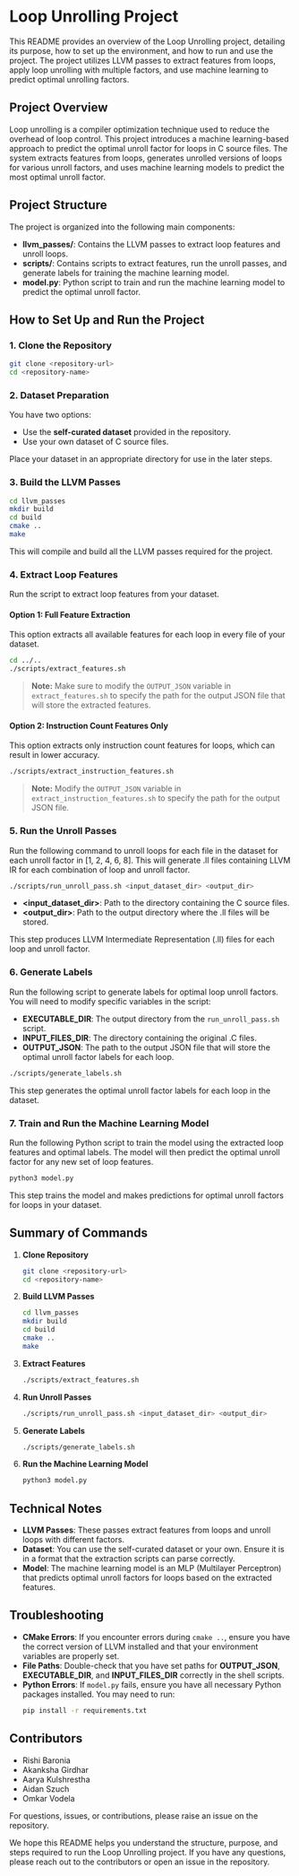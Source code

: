 # Loop Unrolling Project

This README provides an overview of the Loop Unrolling project, detailing its purpose, how to set up the environment, and how to run and use the project. The project utilizes LLVM passes to extract features from loops, apply loop unrolling with multiple factors, and use machine learning to predict optimal unrolling factors.

## Project Overview

Loop unrolling is a compiler optimization technique used to reduce the overhead of loop control. This project introduces a machine learning-based approach to predict the optimal unroll factor for loops in C source files. The system extracts features from loops, generates unrolled versions of loops for various unroll factors, and uses machine learning models to predict the most optimal unroll factor.

## Project Structure

The project is organized into the following main components:

- **llvm_passes/**: Contains the LLVM passes to extract loop features and unroll loops.
- **scripts/**: Contains scripts to extract features, run the unroll passes, and generate labels for training the machine learning model.
- **model.py**: Python script to train and run the machine learning model to predict the optimal unroll factor.

## How to Set Up and Run the Project

### 1. Clone the Repository

```bash
git clone <repository-url>
cd <repository-name>
```

### 2. Dataset Preparation

You have two options:

- Use the **self-curated dataset** provided in the repository.
- Use your own dataset of C source files.

Place your dataset in an appropriate directory for use in the later steps.

### 3. Build the LLVM Passes

```bash
cd llvm_passes
mkdir build
cd build
cmake ..
make
```

This will compile and build all the LLVM passes required for the project.

### 4. Extract Loop Features

Run the script to extract loop features from your dataset.

#### Option 1: Full Feature Extraction

This option extracts all available features for each loop in every file of your dataset.

```bash
cd ../..
./scripts/extract_features.sh
```

> **Note:** Make sure to modify the `OUTPUT_JSON` variable in `extract_features.sh` to specify the path for the output JSON file that will store the extracted features.

#### Option 2: Instruction Count Features Only

This option extracts only instruction count features for loops, which can result in lower accuracy.

```bash
./scripts/extract_instruction_features.sh
```

> **Note:** Modify the `OUTPUT_JSON` variable in `extract_instruction_features.sh` to specify the path for the output JSON file.

### 5. Run the Unroll Passes

Run the following command to unroll loops for each file in the dataset for each unroll factor in [1, 2, 4, 6, 8]. This will generate .ll files containing LLVM IR for each combination of loop and unroll factor.

```bash
./scripts/run_unroll_pass.sh <input_dataset_dir> <output_dir>
```

- **\<input_dataset_dir>**: Path to the directory containing the C source files.
- **\<output_dir>**: Path to the output directory where the .ll files will be stored.

This step produces LLVM Intermediate Representation (.ll) files for each loop and unroll factor.

### 6. Generate Labels

Run the following script to generate labels for optimal loop unroll factors. You will need to modify specific variables in the script:

- **EXECUTABLE_DIR**: The output directory from the `run_unroll_pass.sh` script.
- **INPUT_FILES_DIR**: The directory containing the original .C files.
- **OUTPUT_JSON**: The path to the output JSON file that will store the optimal unroll factor labels for each loop.

```bash
./scripts/generate_labels.sh
```

This step generates the optimal unroll factor labels for each loop in the dataset.

### 7. Train and Run the Machine Learning Model

Run the following Python script to train the model using the extracted loop features and optimal labels. The model will then predict the optimal unroll factor for any new set of loop features.

```bash
python3 model.py
```

This step trains the model and makes predictions for optimal unroll factors for loops in your dataset.

## Summary of Commands

1. **Clone Repository**
   ```bash
   git clone <repository-url>
   cd <repository-name>
   ```

2. **Build LLVM Passes**
   ```bash
   cd llvm_passes
   mkdir build
   cd build
   cmake ..
   make
   ```

3. **Extract Features**
   ```bash
   ./scripts/extract_features.sh
   ```

4. **Run Unroll Passes**
   ```bash
   ./scripts/run_unroll_pass.sh <input_dataset_dir> <output_dir>
   ```

5. **Generate Labels**
   ```bash
   ./scripts/generate_labels.sh
   ```

6. **Run the Machine Learning Model**
   ```bash
   python3 model.py
   ```

## Technical Notes

- **LLVM Passes**: These passes extract features from loops and unroll loops with different factors.
- **Dataset**: You can use the self-curated dataset or your own. Ensure it is in a format that the extraction scripts can parse correctly.
- **Model**: The machine learning model is an MLP (Multilayer Perceptron) that predicts optimal unroll factors for loops based on the extracted features.

## Troubleshooting

- **CMake Errors**: If you encounter errors during `cmake ..`, ensure you have the correct version of LLVM installed and that your environment variables are properly set.
- **File Paths**: Double-check that you have set paths for **OUTPUT_JSON**, **EXECUTABLE_DIR**, and **INPUT_FILES_DIR** correctly in the shell scripts.
- **Python Errors**: If `model.py` fails, ensure you have all necessary Python packages installed. You may need to run:
  ```bash
  pip install -r requirements.txt
  ```

## Contributors

- Rishi Baronia
- Akanksha Girdhar
- Aarya Kulshrestha
- Aidan Szuch
- Omkar Vodela

For questions, issues, or contributions, please raise an issue on the repository.

We hope this README helps you understand the structure, purpose, and steps required to run the Loop Unrolling project. If you have any questions, please reach out to the contributors or open an issue in the repository.
